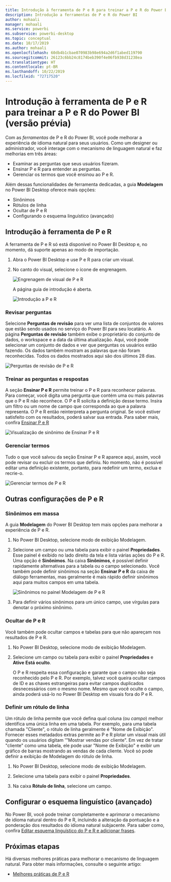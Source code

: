 ```yaml
---
title: Introdução à ferramenta de P e R para treinar a P e R do Power BI (versão prévia)
description: Introdução a ferramentas de P e R do Power BI
author: mohaali
manager: mohaali
ms.service: powerbi
ms.subservice: powerbi-desktop
ms.topic: conceptual
ms.date: 10/17/2019
ms.author: mohaali
ms.openlocfilehash: 60db4b1cbae070983b98e694a2d6f1abed119790
ms.sourcegitcommit: 26123c6bb24c8174beb390f4e06fb938d31238ea
ms.translationtype: HT
ms.contentlocale: pt-BR
ms.lasthandoff: 10/22/2019
ms.locfileid: "72717520"
---
```

# <a name="intro-to-qa-tooling-to-train-power-bi-qa-preview"></a>Introdução à ferramenta de P e R para treinar a P e R do Power BI (versão prévia)

Com as *ferramentas* de P e R do Power BI, você pode melhorar a experiência de idioma natural para seus usuários. Como um designer ou administrador, você interage com o mecanismo de linguagem natural e faz melhorias em três áreas: 

- Examinar as perguntas que seus usuários fizeram.
- Ensinar P e R para entender as perguntas.
- Gerenciar os termos que você ensinou ao P e R.

Além dessas funcionalidades de ferramenta dedicadas, a guia **Modelagem** no Power BI Desktop oferece mais opções:  

- Sinônimos
- Rótulos de linha
- Ocultar de P e R
- Configurando o esquema linguístico (avançado)

## <a name="get-started-with-qa-tooling"></a>Introdução à ferramenta de P e R

A ferramenta de P e R só está disponível no Power BI Desktop e, no momento, dá suporte apenas ao modo de importação.

1. Abra o Power BI Desktop e use P e R para criar um visual. 
2. No canto do visual, selecione o ícone de engrenagem. 

    ![Engrenagem de visual de P e R](media/qna-visual-gear.png)

    A página guia de introdução é aberta.  

    ![Introdução a P e R](media/qna-tooling-dialog.png)

### <a name="review-questions"></a>Revisar perguntas

Selecione **Perguntas de revisão** para ver uma lista de conjuntos de valores que estão sendo usados no serviço do Power BI para seu locatário. A página **Perguntas de revisão** também exibe o proprietário do conjunto de dados, o workspace e a data da última atualização. Aqui, você pode selecionar um conjunto de dados e ver que perguntas os usuários estão fazendo. Os dados também mostram as palavras que não foram reconhecidas. Todos os dados mostrados aqui são dos últimos 28 dias.

![Perguntas de revisão de P e R](media/qna-tooling-review-questions.png)

### <a name="teach-qa"></a>Treinar as perguntas e respostas

A seção **Ensinar P e R** permite treinar o P e R para reconhecer palavras. Para começar, você digita uma pergunta que contém uma ou mais palavras que o P e R não reconhece. O P e R solicita a definição desse termo. Insira um filtro ou um nome de campo que corresponda ao que a palavra representa. O P e R então reinterpreta a pergunta original. Se você estiver satisfeito com os resultados, poderá salvar sua entrada. Para saber mais, confira [Ensinar P e R](q-and-a-tooling-teach-q-and-a.md)

![Visualização de sinônimo de Ensinar P e R](media/qna-tooling-teach-fixpreview.png)

### <a name="manage-terms"></a>Gerenciar termos

Tudo o que você salvou da seção Ensinar P e R aparece aqui, assim, você pode revisar ou excluir os termos que definiu. No momento, não é possível editar uma definição existente, portanto, para redefinir um termo, exclua e recrie-o.

![Gerenciar termos de P e R](media/qna-manage-terms.png)

## <a name="other-qa-settings"></a>Outras configurações de P e R

### <a name="bulk-synonyms"></a>Sinônimos em massa

A guia **Modelagem** do Power BI Desktop tem mais opções para melhorar a experiência de P e R. 

1. No Power BI Desktop, selecione modo de exibição Modelagem.

2. Selecione um campo ou uma tabela para exibir o painel **Propriedades**.  Esse painel é exibido no lado direito da tela e lista várias ações do P e R. Uma opção é **Sinônimos**. Na caixa **Sinônimos**, é possível definir rapidamente alternativas para a tabela ou o campo selecionado. Você também pode definir sinônimos na seção **Ensinar P e R** da caixa de diálogo ferramentas, mas geralmente é mais rápido definir sinônimos aqui para muitos campos em uma tabela.

    ![Sinônimos no painel Modelagem de P e R](media/qna-modelling-pane-synonyms.png)

3. Para definir vários sinônimos para um único campo, use vírgulas para denotar o próximo sinônimo.

### <a name="hide-from-qa"></a>Ocultar de P e R

Você também pode ocultar campos e tabelas para que não apareçam nos resultados de P e R. 

1. No Power BI Desktop, selecione modo de exibição Modelagem.

2. Selecione um campo ou tabela para exibir o painel **Propriedades** e **Ative** **Está oculto**.

    O P e R respeita essa configuração e garante que o campo não seja reconhecido pelo P e R. Por exemplo, talvez você queira ocultar campos de ID e as chaves estrangeiras para evitar campos duplicados desnecessários com o mesmo nome. Mesmo que você oculte o campo, ainda poderá usá-lo no Power BI Desktop em visuais fora do P e R.

### <a name="set-a-row-label"></a>Definir um rótulo de linha

Um rótulo de linha permite que você defina qual coluna (ou *campo*) melhor identifica uma única linha em uma tabela. Por exemplo, para uma tabela chamada "Cliente", o rótulo de linha geralmente é "Nome de Exibição". Fornecer esses metadados extras permite ao P e R plotar um visual mais útil quando os usuários digitam '"Mostrar vendas por cliente". Em vez de tratar "cliente" como uma tabela, ele pode usar "Nome de Exibição" e exibir um gráfico de barras mostrando as vendas de cada cliente. Você só pode definir a exibição de Modelagem do rótulo de linha. 

1. No Power BI Desktop, selecione modo de exibição Modelagem.

2. Selecione uma tabela para exibir o painel **Propriedades**.

3. Na caixa **Rótulo de linha**, selecione um campo.

## <a name="configure-the-linguistic-schema-advanced"></a>Configurar o esquema linguístico (avançado)

No Power BI, você pode treinar completamente e aprimorar o mecanismo de idioma natural dentro do P e R, incluindo a alteração da pontuação e a ponderação dos resultados do idioma natural subjacente. Para saber como, confira [Editar esquema linguístico do P e R e adicionar frases](q-and-a-tooling-advanced.md).

## <a name="next-steps"></a>Próximas etapas

Há diversas melhores práticas para melhorar o mecanismo de linguagem natural. Para obter mais informações, consulte o seguinte artigo:

* [Melhores práticas de P e R](q-and-a-best-practices.md)
